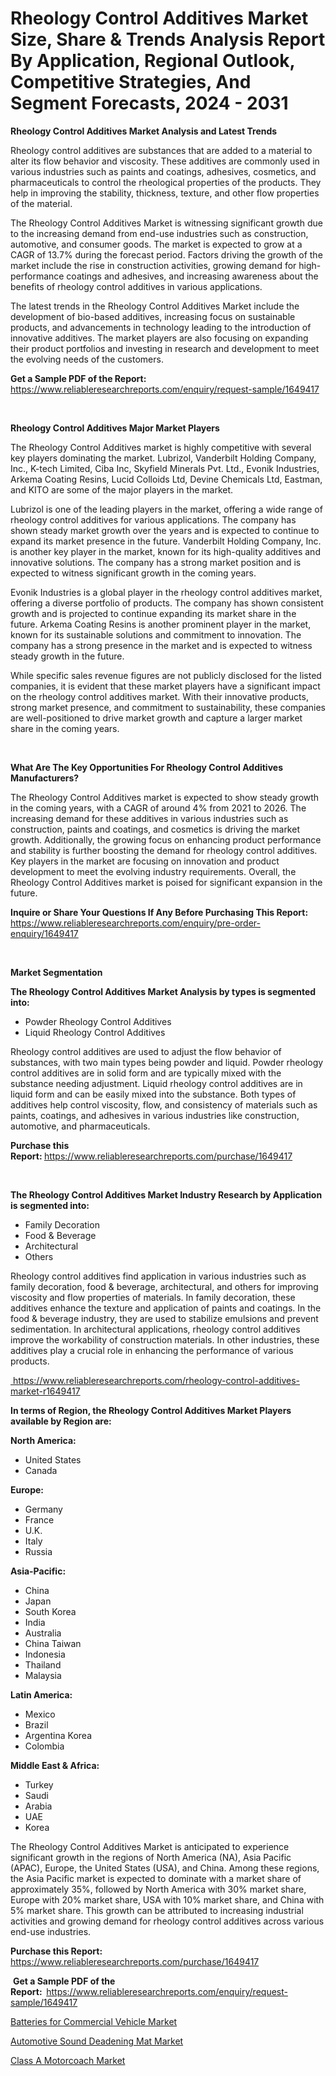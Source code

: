<p><h1>Rheology Control Additives Market Size, Share & Trends Analysis Report By Application, Regional Outlook, Competitive Strategies, And Segment Forecasts, 2024 - 2031</h1></p><p><strong>Rheology Control Additives Market Analysis and Latest Trends</strong></p>
<p><p>Rheology control additives are substances that are added to a material to alter its flow behavior and viscosity. These additives are commonly used in various industries such as paints and coatings, adhesives, cosmetics, and pharmaceuticals to control the rheological properties of the products. They help in improving the stability, thickness, texture, and other flow properties of the material.</p><p>The Rheology Control Additives Market is witnessing significant growth due to the increasing demand from end-use industries such as construction, automotive, and consumer goods. The market is expected to grow at a CAGR of 13.7% during the forecast period. Factors driving the growth of the market include the rise in construction activities, growing demand for high-performance coatings and adhesives, and increasing awareness about the benefits of rheology control additives in various applications.</p><p>The latest trends in the Rheology Control Additives Market include the development of bio-based additives, increasing focus on sustainable products, and advancements in technology leading to the introduction of innovative additives. The market players are also focusing on expanding their product portfolios and investing in research and development to meet the evolving needs of the customers.</p></p>
<p><strong>Get a Sample PDF of the Report:&nbsp;</strong> <a href="https://www.reliableresearchreports.com/enquiry/request-sample/1649417">https://www.reliableresearchreports.com/enquiry/request-sample/1649417</a></p>
<p>&nbsp;</p>
<p><strong>Rheology Control Additives Major Market Players</strong></p>
<p><p>The Rheology Control Additives market is highly competitive with several key players dominating the market. Lubrizol, Vanderbilt Holding Company, Inc., K-tech Limited, Ciba Inc, Skyfield Minerals Pvt. Ltd., Evonik Industries, Arkema Coating Resins, Lucid Colloids Ltd, Devine Chemicals Ltd, Eastman, and KITO are some of the major players in the market.</p><p>Lubrizol is one of the leading players in the market, offering a wide range of rheology control additives for various applications. The company has shown steady market growth over the years and is expected to continue to expand its market presence in the future. Vanderbilt Holding Company, Inc. is another key player in the market, known for its high-quality additives and innovative solutions. The company has a strong market position and is expected to witness significant growth in the coming years.</p><p>Evonik Industries is a global player in the rheology control additives market, offering a diverse portfolio of products. The company has shown consistent growth and is projected to continue expanding its market share in the future. Arkema Coating Resins is another prominent player in the market, known for its sustainable solutions and commitment to innovation. The company has a strong presence in the market and is expected to witness steady growth in the future.</p><p>While specific sales revenue figures are not publicly disclosed for the listed companies, it is evident that these market players have a significant impact on the rheology control additives market. With their innovative products, strong market presence, and commitment to sustainability, these companies are well-positioned to drive market growth and capture a larger market share in the coming years.</p></p>
<p>&nbsp;</p>
<p><strong>What Are The Key Opportunities For Rheology Control Additives Manufacturers?</strong></p>
<p><p>The Rheology Control Additives market is expected to show steady growth in the coming years, with a CAGR of around 4% from 2021 to 2026. The increasing demand for these additives in various industries such as construction, paints and coatings, and cosmetics is driving the market growth. Additionally, the growing focus on enhancing product performance and stability is further boosting the demand for rheology control additives. Key players in the market are focusing on innovation and product development to meet the evolving industry requirements. Overall, the Rheology Control Additives market is poised for significant expansion in the future.</p></p>
<p><strong>Inquire or Share Your Questions If Any Before Purchasing This Report:</strong> <a href="https://www.reliableresearchreports.com/enquiry/pre-order-enquiry/1649417">https://www.reliableresearchreports.com/enquiry/pre-order-enquiry/1649417</a></p>
<p>&nbsp;</p>
<p><strong>Market Segmentation</strong></p>
<p><strong>The Rheology Control Additives Market Analysis by types is segmented into:</strong></p>
<p><ul><li>Powder Rheology Control Additives</li><li>Liquid Rheology Control Additives</li></ul></p>
<p><p>Rheology control additives are used to adjust the flow behavior of substances, with two main types being powder and liquid. Powder rheology control additives are in solid form and are typically mixed with the substance needing adjustment. Liquid rheology control additives are in liquid form and can be easily mixed into the substance. Both types of additives help control viscosity, flow, and consistency of materials such as paints, coatings, and adhesives in various industries like construction, automotive, and pharmaceuticals.</p></p>
<p><strong>Purchase this Report:&nbsp;</strong><a href="https://www.reliableresearchreports.com/purchase/1649417">https://www.reliableresearchreports.com/purchase/1649417</a></p>
<p>&nbsp;</p>
<p><strong>The Rheology Control Additives Market Industry Research by Application is segmented into:</strong></p>
<p><ul><li>Family Decoration</li><li>Food & Beverage</li><li>Architectural</li><li>Others</li></ul></p>
<p><p>Rheology control additives find application in various industries such as family decoration, food & beverage, architectural, and others for improving viscosity and flow properties of materials. In family decoration, these additives enhance the texture and application of paints and coatings. In the food & beverage industry, they are used to stabilize emulsions and prevent sedimentation. In architectural applications, rheology control additives improve the workability of construction materials. In other industries, these additives play a crucial role in enhancing the performance of various products.</p></p>
<p><a href="https://www.reliableresearchreports.com/rheology-control-additives-market-r1649417">&nbsp;https://www.reliableresearchreports.com/rheology-control-additives-market-r1649417</a></p>
<p><strong>In terms of Region, the Rheology Control Additives Market Players available by Region are:</strong></p>
<p>
    <p> <strong> North America: </strong>
        <ul>
            <li>United States</li>
            <li>Canada</li>
        </ul>
        </p> 
    <p> <strong> Europe: </strong>
        <ul>
            <li>Germany</li>
            <li>France</li>
            <li>U.K.</li>
            <li>Italy</li>
            <li>Russia</li>
        </ul>
        </p> 
    <p> <strong> Asia-Pacific: </strong>
        <ul>
            <li>China</li>
            <li>Japan</li>
            <li>South Korea</li>
            <li>India</li>
            <li>Australia</li>
            <li>China Taiwan</li>
            <li>Indonesia</li>
            <li>Thailand</li>
            <li>Malaysia</li>
        </ul>
        </p> 
    <p> <strong> Latin America: </strong>
        <ul>
            <li>Mexico</li>
            <li>Brazil</li>
            <li>Argentina Korea</li>
            <li>Colombia</li>
        </ul>
        </p> 
    <p> <strong> Middle East & Africa: </strong>
        <ul>
            <li>Turkey</li>
            <li>Saudi</li>
            <li>Arabia</li>
            <li>UAE</li>
            <li>Korea</li>
        </ul>
    </p>
    </p>
<p><p>The Rheology Control Additives Market is anticipated to experience significant growth in the regions of North America (NA), Asia Pacific (APAC), Europe, the United States (USA), and China. Among these regions, the Asia Pacific market is expected to dominate with a market share of approximately 35%, followed by North America with 30% market share, Europe with 20% market share, USA with 10% market share, and China with 5% market share. This growth can be attributed to increasing industrial activities and growing demand for rheology control additives across various end-use industries.</p></p>
<p><strong>Purchase this Report: </strong><a href="https://www.reliableresearchreports.com/purchase/1649417">https://www.reliableresearchreports.com/purchase/1649417</a></p>
<p>&nbsp;<strong>Get a Sample PDF of the Report:&nbsp;&nbsp;</strong><a href="https://www.reliableresearchreports.com/enquiry/request-sample/1649417">https://www.reliableresearchreports.com/enquiry/request-sample/1649417</a></p>
<p><strong></strong></p>
<p><p><a href="https://medium.com/@dellkoepp_34276/global-batteries-for-commercial-vehicle-market-size-and-market-trends-analysis-by-regional-d0092379bffb">Batteries for Commercial Vehicle Market</a></p><p><a href="https://medium.com/@ransomohns/automotive-sound-deadening-mat-market-outlook-and-forecast-from-2024-to-2031-dc1a8a519952">Automotive Sound Deadening Mat Market</a></p><p><a href="https://medium.com/@guyskiles48/global-class-a-motorcoach-market-focus-on-product-type-gas-diesel-end-user-and-region-5cf171c6d261">Class A Motorcoach Market</a></p></p>